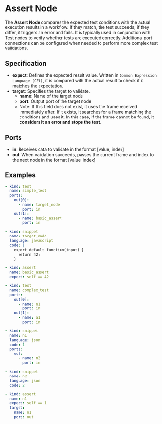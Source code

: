 # Assert Node

The **Assert Node** compares the expected test conditions with the actual execution results in a workflow. If they match, the test succeeds; if they differ, it triggers an error and fails. It is typically used in conjunction with Test nodes to verify whether tests are executed correctly. Additional port connections can be configured when needed to perform more complex test validations.

## Specification

- **expect**: Defines the expected result value. Written in `Common Expression Language (CEL)`, it is compared with the actual result to check if it matches the expectation.
- **target**: Specifies the target to validate.
    - **name**: Name of the target node
    - **port**: Output port of the target node
    - Note: If this field does not exist, it uses the frame received immediately after. If it exists, it searches for a frame matching the conditions and uses it. In this case, if the frame cannot be found, it **considers it an error and stops the test**.

## Ports

- **in**: Receives data to validate in the format [value, index]
- **out**: When validation succeeds, passes the current frame and index to the next node in the format [value, index]

## Examples

```yaml
- kind: test
  name: simple_test
  ports:
    out[0]:
      - name: target_node
        port: in
    out[1]:
      - name: basic_assert
        port: in

- kind: snippet
  name: target_node
  language: javascript
  code: |
    export default function(input) {
      return 42;
    }

- kind: assert
  name: basic_assert
  expect: self == 42
```

```yaml
- kind: test
  name: complex_test
  ports:
    out[0]:
      - name: n1
        port: in
    out[1]:
      - name: a1
        port: in

- kind: snippet
  name: n1
  language: json
  code: 1
  ports:
    out:
      - name: n2
        port: in

- kind: snippet
  name: n2
  language: json
  code: 2

- kind: assert
  name: n1
  expect: self == 1
  target:
    name: n1
    port: out
```


